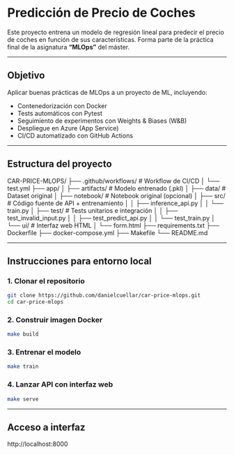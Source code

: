 #  Predicción de Precio de Coches

Este proyecto entrena un modelo de regresión lineal para predecir el precio de coches en función de sus características. Forma parte de la práctica final de la asignatura **“MLOps”** del máster.

---

##  Objetivo

Aplicar buenas prácticas de MLOps a un proyecto de ML, incluyendo:

-  Contenedorización con Docker
-  Tests automáticos con Pytest
-  Seguimiento de experimentos con Weights & Biases (W&B)
-  Despliegue en Azure (App Service)
-  CI/CD automatizado con GitHub Actions

---

## Estructura del proyecto

CAR-PRICE-MLOPS/
├── .github/workflows/         # Workflow de CI/CD
│   └── test.yml
├── app/
│   ├── artifacts/             # Modelo entrenado (.pkl)
│   ├── data/                  # Dataset original
│   ├── notebook/              # Notebook original (opcional)
│   ├── src/                   # Código fuente de API + entrenamiento
│   │   ├── inference_api.py
│   │   └── train.py
│   ├── test/                  # Tests unitarios e integración
│   │   ├── test_invalid_input.py
│   │   ├── test_predict_api.py
│   │   └── test_train.py
│   └── ui/                    # Interfaz web HTML
│       └── form.html
├── requirements.txt
├── Dockerfile
├── docker-compose.yml
├── Makefile
└── README.md

---

##  Instrucciones para entorno local

### 1. Clonar el repositorio

```bash
git clone https://github.com/danielcuellar/car-price-mlops.git
cd car-price-mlops
```

### 2. Construir imagen Docker

```bash
make build
```


### 3. Entrenar el modelo

```bash
make train
```

### 4. Lanzar API con interfaz web

```bash
make serve
```

---

## Acceso a interfaz

http://localhost:8000
